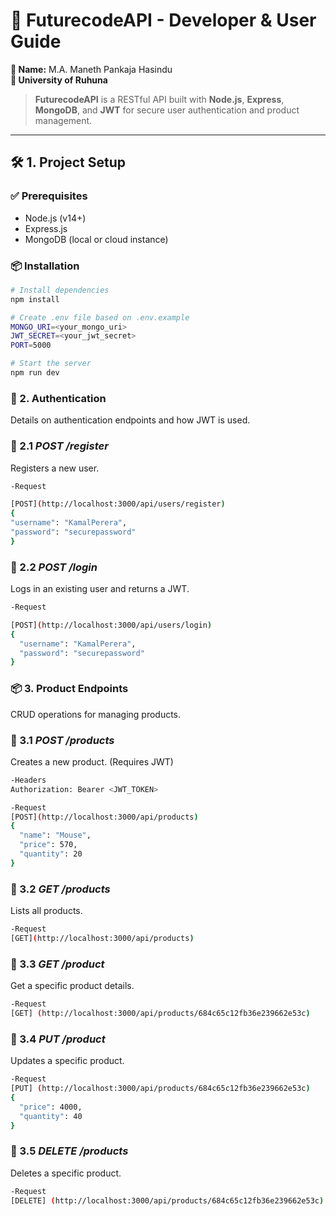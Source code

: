# 🚀 FuturecodeAPI - Developer & User Guide

**👤 Name:** M.A. Maneth Pankaja Hasindu  
**🏫 University of Ruhuna**

> **FuturecodeAPI** is a RESTful API built with **Node.js**, **Express**, **MongoDB**, and **JWT** for secure user authentication and product management.

---

## 🛠️ 1. Project Setup

### ✅ Prerequisites

- Node.js (v14+)
- Express.js
- MongoDB (local or cloud instance)

### 📦 Installation

```bash
# Install dependencies
npm install

# Create .env file based on .env.example
MONGO_URI=<your_mongo_uri>
JWT_SECRET=<your_jwt_secret>
PORT=5000

# Start the server
npm run dev
```
### 🔐 2. Authentication
Details on authentication endpoints and how JWT is used.

### 📌 2.1 *POST /register*  
Registers a new user.
```bash
-Request

[POST](http://localhost:3000/api/users/register)
{
"username": "KamalPerera",
"password": "securepassword"
}

```
### 📌 2.2 *POST /login*
Logs in an existing user and returns a JWT.

```bash
-Request

[POST](http://localhost:3000/api/users/login)
{
  "username": "KamalPerera",
  "password": "securepassword"
}
```

### 📦 3. Product Endpoints

CRUD operations for managing products.

### 📌 3.1 *POST /products*
Creates a new product. (Requires JWT)

```bash
-Headers
Authorization: Bearer <JWT_TOKEN>

-Request
[POST](http://localhost:3000/api/products)
{
  "name": "Mouse",
  "price": 570,
  "quantity": 20
}
```
### 📌 3.2 *GET /products*
Lists all products.

```bash
-Request
[GET](http://localhost:3000/api/products)
```

### 📌 3.3 *GET /product*
Get a specific product details.
```bash
-Request
[GET] (http://localhost:3000/api/products/684c65c12fb36e239662e53c)
```

### 📌 3.4 *PUT /product*
Updates a specific product.
```bash
-Request
[PUT] (http://localhost:3000/api/products/684c65c12fb36e239662e53c)
{
  "price": 4000,
  "quantity": 40
}
```
### 📌 3.5 *DELETE /products*
Deletes a specific product.
```bash
-Request
[DELETE] (http://localhost:3000/api/products/684c65c12fb36e239662e53c)
```
